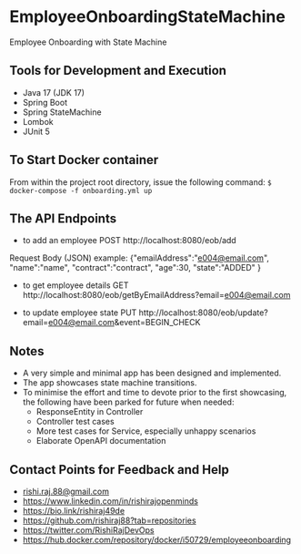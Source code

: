 # EmployeeOnboardingStateMachine
Employee Onboarding with State Machine

## Tools for Development and Execution
- Java 17 (JDK 17)
- Spring Boot
- Spring StateMachine
- Lombok
- JUnit 5

## To Start Docker container

From within the project root directory, issue the following command:
`$ docker-compose -f onboarding.yml up`

## The API Endpoints

- to add an employee
POST http://localhost:8080/eob/add

Request Body (JSON) example:
{"emailAddress":"e004@email.com",
"name":"name",
"contract":"contract",
"age":30,
"state":"ADDED"
}

- to get employee details
GET http://localhost:8080/eob/getByEmailAddress?email=e004@email.com

- to update employee state
PUT http://localhost:8080/eob/update?email=e004@email.com&event=BEGIN_CHECK

## Notes
- A very simple and minimal app has been designed and implemented.
- The app showcases state machine transitions.
- To minimise the effort and time to devote prior to the first showcasing, the following have been parked for future when needed:
  - ResponseEntity in Controller
  - Controller test cases
  - More test cases for Service, especially unhappy scenarios
  - Elaborate OpenAPI documentation

## Contact Points for Feedback and Help
- rishi.raj.88@gmail.com
- https://www.linkedin.com/in/rishirajopenminds
- https://bio.link/rishiraj49de
- https://github.com/rishiraj88?tab=repositories
- https://twitter.com/RishiRajDevOps
- https://hub.docker.com/repository/docker/i50729/employeeonboarding